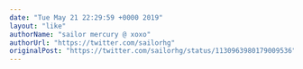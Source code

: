 ```yaml
---
date: "Tue May 21 22:29:59 +0000 2019"
layout: "like"
authorName: "sailor mercury @ xoxo"
authorUrl: "https://twitter.com/sailorhg"
originalPost: "https://twitter.com/sailorhg/status/1130963980179009536"
---
```

